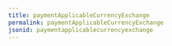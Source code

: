 ```yaml
---
title: paymentApplicableCurrencyExchange
permalink: paymentApplicableCurrencyExchange
jsonid: paymentapplicablecurrencyexchange
---
```

